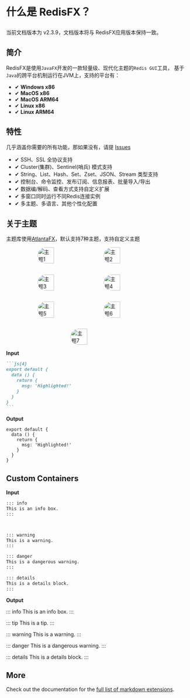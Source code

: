 # 什么是 RedisFX？

<div class="tip custom-block" style="padding-top: 8px">
当前文档版本为 v2.3.9，文档版本将与 RedisFX应用版本保持一致。
</div>

## 简介
RedisFX是使用`JavaFX`开发的一款轻量级、现代化主题的`Redis GUI`工具，
基于`Java`的跨平台机制运行在JVM上，支持的平台有：



- &#x2714; **Windows x86**
- &#x2714; **MacOS x86**
- &#x2714; **MacOS ARM64**
- &#x2714; **Linux x86**
- &#x2714; **Linux ARM64**


## 特性
几乎涵盖你需要的所有功能，那如果没有，请提 [Issues](https://github.com/tanhuang2016/RedisFX/issues)

- &#x2714; SSH、SSL 全协议支持
- &#x2714; Cluster(集群)、Sentinel(哨兵) 模式支持
- &#x2714; String、List、Hash、Set、Zset、JSON、Stream 类型支持
- &#x2714; 控制台、命令监控、发布订阅、信息报表、批量导入/导出
- &#x2714; 数据编/解码、查看方式支持自定义扩展
- &#x2714; 多窗口同时运行不同Redis连接实例
- &#x2714; 多主题、多语言、其他个性化配置

## 关于主题
主题库使用[AtlantaFX](https://github.com/mkpaz/atlantafx)，默认支持7种主题，支持自定义主题
<br>
<div style="display: flex; flex-wrap: wrap; justify-content: center; gap: 30px;">
  <img src="/png/theme/theme-primer-light.png" alt="主题1" style="width: 30%; height: auto;border-radius: 30px;">
  <img src="/png/theme/theme-primer-dark.png" alt="主题2" style="width: 30%; height: auto;border-radius: 30px;">
  <img src="/png/theme/theme-nord-light.png" alt="主题3" style="width: 30%; height: auto;border-radius: 30px;">
  <img src="/png/theme/theme-nord-dark.png" alt="主题4" style="width: 30%; height: auto;border-radius: 30px;">
  <img src="/png/theme/theme-cupertino-light.png" alt="主题5" style="width: 30%; height: auto;border-radius: 30px;">
  <img src="/png/theme/theme-cupertino-dark.png" alt="主题6" style="width: 30%; height: auto;border-radius: 30px;">
  <img src="/png/theme/theme-dracula.png" alt="主题7" style="width: 30%; height: auto;border-radius: 30px;">
</div>

**Input**

````md
```js{4}
export default {
  data () {
    return {
      msg: 'Highlighted!'
    }
  }
}
```
````

**Output**

```js{4}
export default {
  data () {
    return {
      msg: 'Highlighted!'
    }
  }
}
```

## Custom Containers

**Input**

```md
::: info
This is an info box.
:::



::: warning
This is a warning.
:::

::: danger
This is a dangerous warning.
:::

::: details
This is a details block.
:::
```

**Output**

::: info
This is an info box.
:::

::: tip
This is a tip.
:::

::: warning
This is a warning.
:::

::: danger
This is a dangerous warning.
:::

::: details
This is a details block.
:::

## More

Check out the documentation for the [full list of markdown extensions](https://vitepress.dev/guide/markdown).
